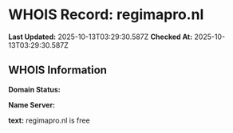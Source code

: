 # WHOIS Record: regimapro.nl

**Last Updated:** 2025-10-13T03:29:30.587Z
**Checked At:** 2025-10-13T03:29:30.587Z

## WHOIS Information

**Domain Status:** 

**Name Server:** 

**text:** regimapro.nl is free

